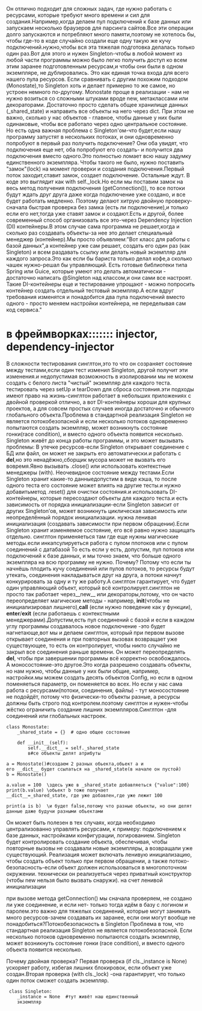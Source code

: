 Он отлично подходит для сложных задач, где нужно работать с ресурсами, которые требуют много времени и сил для создания.Например,когда делаем пул подключений к базе данных или запускаем несколько браузеров для парсинга сайтов.Все эти операции долго запускаются и потребляют много памяти,поэтому не хотелось бы, чтобы где-то в коде случайно создали еще одну такую же кучу подключений.нужно,чтобы вся эта тяжелая подготовка делалась только один раз.Вот для этого и нужен Singleton-чтобы в любой момент из любой части программы можно было легко получить доступ ко всем этим заранее подготовленным ресурсам,и чтобы они были в одном экземпляре, не дублировались. Это как единая точка входа для всего нашего пула ресурсов.
Если сравнивать с другим похожим подходом (Monostate),то Singleton хоть и делает примерно то же самое, но устроен немного по-другому. Monostate проще в реализации - нам не нужно возиться со сложными штуками вроде new, метаклассами или декораторами. Достаточно просто сделать общее хранилище данных (_shared_state) и направить все объекты на него через dict. При этом не важно, сколько у нас объектов - главное, чтобы данные у них были одинаковые, чтобы все работало через одно центральное состояние.
Но есть одна важная проблема с Singleton'ом-что будет,если нашу программу запустят в нескольких потоках, и они одновременно попробуют в первый раз получить подключение? Они оба увидят, что подключения еще нет, оба попробуют его создать- и получится два подключения вместо одного.Это полностью ломает всю нашу задумку единственного экземпляра. Чтобы такого не было, нужно поставить "замок"(lock) на момент проверки и создания подключения.Первый поток заходит,ставит замок, создает подключение. Остальные ждут. В коде это выглядит как with self._lock.Но если мы поставим замок на весь метод получения подключения (getConnection()), то все потоки будут ждать друг друга даже когда подключение уже создано, и все будет работать медленно. Поэтому делают хитрую двойную проверку-сначала быстрая проверка без замка (есть ли подключение),и только если его нет,тогда уже ставят замок и создают.Есть и другой, более современный способ организовать все это-через Dependency Injection (DI) контейнеры.В этом случае сама программа не решает,когда и сколько раз создавать объекты-за нее это делает специальный менеджер (контейнер).Мы просто объявляем:"Вот класс для работы с базой данных",а контейнер уже сам решает, создать его один раз (как Singleton) и всем раздавать ссылку или делать новый экземпляр для каждого запроса.Это как если бы бариста только делал кофе,а сколько чашек нужно-решал бы управляющий. Есть готовые библиотеки типа Spring или Guice, которые умеют это делать автоматически - достаточно написать @Singleton над классом,и они сами все настроят. Такие DI-контейнеры еще и тестирование упрощают - можно попросить контейнер создать отдельный тестовый экземпляр.А если вдруг требования изменятся и понадобится два пула подключений вместо одного - просто меняем настройки контейнера, не переделывая сам код сервиса."

в фреймворках::::::: injector, dependency-injector
==========================================================

В сложности тестирования синглтон,это то что он созраняет состояние между тестами,если один тест изменил Singleton, другой получит эти изменения.и недопустимая возможность в изолировании мы не можем создать с белого листа "чистый" экземпляр для каждого теста.
тестировать через setUp и tearDown для сброса состояния.эти подходы имеют право на жизнь-синглтон работает в небольших приложениях с двойной проверкой отлично, а вот DI-контейнеры хороши для крупных проектов, а для совсем простых случаев иногда достаточно и обычного глобального объекта.Проблема в стандартной реализация Singleton не является потокобезопасной и если несколько потоков одновременно попытаются создать экземпляр, может возникнуть состояние гонки(race condition), и вместо одного объекта появится несколько.
Singleton живёт до конца работы программы, и это может вызывать проблемы:
В утечке ресурсов-если Singleton открывает соединение с БД или файл, он может не закрыть его автоматически.и работать с __del__,но это ненадёжно,сборщик мусора может не вызвать его вовремя.Явно вызывать .close() или использовать контекстные менеджеры (with).
Неочевидное состояние между тестами.Если Singleton хранит какие-то данныедопустим в виде кэша, то после одного теста его состояние может влиять на другие тесты.и нужно добавитьметод .reset() для очистки состояния.и использовать DI-контейнеры, которые пересоздают объекты для каждого теста.и есть зависимость от порядка инициализации-если Singleton зависит от других Singleton’ов, может возникнуть циклическая зависимость или неопределённый порядок инициализации.
нужна ленивая инициализация (создавать зависимости при первом обращении).Если Singleton хранит изменяемое состояние, его всё равно нужно защищать отдельно.
синглтон применяеться там где еще нужны магические методы.если инкапсулируеться работа с пулом ппотоков или с пулом соединений с датабазой То есть если у есть, допустим, пул потоков или подключений к базе данных, и мы точно знаем, что больше одного экземпляра на всю программу не нужно. Почему? Потому что если ты начнёшь плодить кучу соединений или пулов потоков, то ресурсы будут утекать, соединения накладываться друг на друга, а потоки начнут конкурировать за одну и ту же работу.А синглтон гарантирует, что будет один управляющий объект, который всё контролирует.синглтон не просто так работает через__new__ или декораторы,потому, что он часто переопределяет магические методы - например, __init__(чтобы не инициализировал лишнего),__call__ (если нужно поведение как у функции), __enter__/__exit__ (если работаешь с контекстными менеджерами).Допустим,есть пул соединений с базой и если в каждом углу программы создавалось новое подключение -это будет нагнетающе,вот мы и делаем синглтон, который при первом вызове открывает соединения и при повторных вызовах возвращает уже существующее, то есть он контролирует, чтобы никто случайно не закрыл все соединения раньше времени. Он может переопределять __del__, чтобы при завершении программы всё корректно освобождалось. А моносостояние-это другое.Это когда разрешено создавать объекты, но нам нужно, чтобы данные  у них были общие, например, настройки.мы можем создать десять объектов Config, но если в одном поменяеться параметр, он поменяется во всех. Но если у нас сама работа с ресурсами(потоки, соединения, файлы) - тут моносостояние не подойдёт, потому что физически-то объекты разные, а ресурсы должны быть строго под контролем.поэтому синглтон и нужен-чтобы жёстко ограничить создание лишних экземпляров.Синглтон -для соединений или глобальных настроек. 

```
class Monostate:
    _shared_state = {}  # одно общее состояние

    def __init__(self):
        self.__dict__ = self._shared_state  
        в#се объекты делят атрибуты

a = Monostate()#создаем 2 разных обьекта,обьект a и 
его __dict__ будет ссылаться на _shared_state(в начале он пустой)
b = Monostate()

a.value = 100  \здесь уже в _shared_state добавляеться {"value":100}
print(b.value) \обьект b тоже получает 
__dict__=_shared_state, где уже добавлен,где уже лежит 100

print(a is b)  \и будет false,потому что разные обьекты, но они делят данные даже будучи разными обьектами
```
Он может быть полезен в тех случаях, когда  необходимо централизованно управлять ресурсами, к  примеру: подключением к базе данных, настройками  конфигурации, логированием. Singleton будет контролировать  создание объекта,  обеспечивая, чтобы повторные вызовы не создавали  новые экземпляры, а возвращали уже существующий. Реализация может включать ленивую инициализацию,  чтобы создать объект только при первом обращении, а  также 
потоко-безопасность-если объект должен  использоваться в многопоточном окружении. технически он реализуеться через  приватный  конструктор (чтобы new нельзя было вызвать снаружи). на счет ленивой инициализации

при вызове метода getConnection() мы сначала проверяем, не создано ли уже соединение, и если нет- только тогда идём в базу с логином и паролем.это важно для тяжелых соединений, которые могут занимать много ресурсов-зачем создавать их заранее, если они могут вообще не понадобиться?Потокобезопасность в Singleton
Проблема в том, что стандартная реализация Singleton не является потокобезопасной. Если несколько потоков одновременно попытаются создать экземпляр, может возникнуть состояние гонки (race condition), и вместо одного объекта появится несколько.

Почему двойная проверка?
Первая проверка (if cls._instance is None) ускоряет работу, избегая лишних блокировок, если объект уже создан.Вторая проверка (with cls._lock) -она гарантирует, что только один поток сможет создать экземпляр.
```
 class Singleton:
    _instance = None  #тут живёт наш единственный 
    экземпляр
``` 
